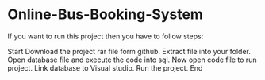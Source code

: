 # Online-Bus-Booking-System

If you want to run this project then you have to follow steps:

Start
Download the project rar file form github.
Extract file into your folder.
Open database file and execute the code into sql.
Now open code file to run project.
Link database to Visual studio.
Run the project.
End
